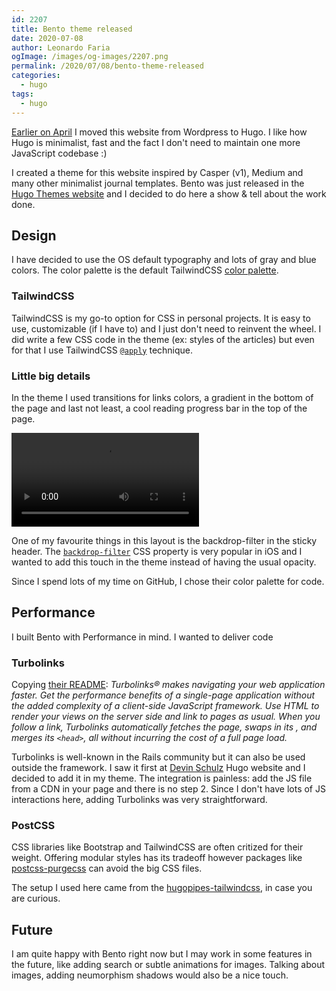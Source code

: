 ```yaml
---
id: 2207
title: Bento theme released
date: 2020-07-08
author: Leonardo Faria
ogImage: /images/og-images/2207.png
permalink: /2020/07/08/bento-theme-released
categories:
  - hugo
tags:
  - hugo
---
```


[Earlier on April](/2020/04/21/moving-to-hugo/) I moved this website from Wordpress to Hugo. I like how Hugo is minimalist, fast and the fact I don't need to maintain one more JavaScript codebase :) 

I created a theme for this website inspired by Casper (v1), Medium and many other minimalist journal templates. Bento was just released in the [Hugo Themes website](https://themes.gohugo.io/) and I decided to do here a show & tell about the work done.

## Design

I have decided to use the OS default typography and lots of gray and blue colors. The color palette is the default TailwindCSS [color palette](https://tailwindcss.com/docs/customizing-colors/#default-color-palette).

### TailwindCSS

TailwindCSS is my go-to option for CSS in personal projects. It is easy to use, customizable (if I have to) and I just don't need to reinvent the wheel. I did write a few CSS code in the theme (ex: styles of the articles) but even for that I use TailwindCSS [`@apply`](https://tailwindcss.com/docs/extracting-components/#extracting-css-components-with-apply) technique.

### Little big details

In the theme I used transitions for links colors, a gradient in the bottom of the page and last not least, a cool reading progress bar in the top of the page. 

<video class="w-full h-auto" controls autoplay="autoplay">
  <source src="/wp-content/uploads/2020/07/page-scroll.mp4" type="video/mp4">
</video>

One of my favourite things in this layout is the backdrop-filter in the sticky header. The  [`backdrop-filter`](https://web.dev/backdrop-filter/) CSS property is very popular in iOS and I wanted to add this touch in the theme instead of having the usual opacity.

Since I spend lots of my time on GitHub, I chose their color palette for code. 

## Performance

I built Bento with Performance in mind. I wanted to deliver code 

### Turbolinks

Copying [their README](https://github.com/turbolinks/turbolinks): _Turbolinks® makes navigating your web application faster. Get the performance benefits of a single-page application without the added complexity of a client-side JavaScript framework. Use HTML to render your views on the server side and link to pages as usual. When you follow a link, Turbolinks automatically fetches the page, swaps in its <body>, and merges its `<head>`, all without incurring the cost of a full page load._

Turbolinks is well-known in the Rails community but it can also be used outside the framework. I saw it first at [Devin Schulz](https://devinschulz.com/) Hugo website and I decided to add it in my theme. The integration is painless: add the JS file from a CDN in your page and there is no step 2. Since I don't have lots of JS interactions here, adding Turbolinks was very straightforward.

### PostCSS

CSS libraries like Bootstrap and TailwindCSS are often critized for their weight. Offering modular styles has its tradeoff however packages like [postcss-purgecss](https://www.npmjs.com/package/@fullhuman/postcss-purgecss) can avoid the big CSS files. 

The setup I used here came from the [hugopipes-tailwindcss](https://github.com/budparr/hugopipes-tailwindcss), in case you are curious.

## Future

I am quite happy with Bento right now but I may work in some features in the future, like adding search or subtle animations for images. Talking about images, adding neumorphism shadows would also be a nice touch.
